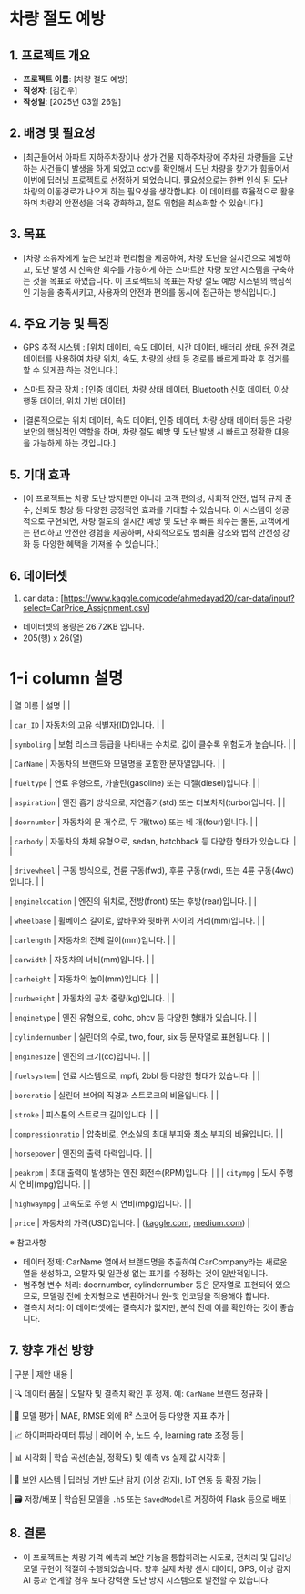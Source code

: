 # 차량 절도 예방 

## 1. 프로젝트 개요
- **프로젝트 이름**: [차량 절도 예방]
- **작성자**: [김건우]
- **작성일**: [2025년 03월 26일]

## 2. 배경 및 필요성
- [최근들어서 아파트 지하주차장이나 상가 건물 지하주차장에 주차된 차량들을 도난하는 사건들이 발생을 하게 되었고 cctv를 확인해서 도난 차량을 찾기가 힘들어서 이번에 딥러닝 프로젝트로 선정하게 되었습니다. 필요성으로는 한번 인식 된 도난 차량의 이동경로가 나오게 하는 필요성을 생각합니다. 이 데이터를 효율적으로 활용하며 차량의 안전성을 더욱 강화하고, 절도 위험을 최소화할 수 있습니다.]

## 3. 목표
- [차량 소유자에게 높은 보안과 편리함을 제공하여, 차량 도난을 실시간으로 예방하고, 도난 발생 시 신속한 회수를 가능하게 하는 스마트한 차량 보안 시스템을 구축하는 것을 목표로 하였습니다. 이 프로젝트의 목표는 차량 절도 예방 시스템의 핵심적인 기능을 충족시키고, 사용자의 안전과 편의를 동시에 접근하는 방식입니다.]

## 4. 주요 기능 및 특징
- GPS 추적 시스템 : [위치 데이터, 속도 데이터, 시간 데이터, 배터리 상태, 운전 경로 데이터를 사용하여 차량 위치, 속도, 차량의 상태 등 경로를 빠르게 파악 후 검거를 할 수 있게끔 하는 것입니다.] 
- 스마트 잠금 장치 : [인증 데이터, 차량 상태 데이터, Bluetooth 신호 데이터, 이상 행동 데이터, 위치 기반 데이터]

- [결론적으로는 위치 데이터, 속도 데이터, 인증 데이터, 차량 상태 데이터 등은 차량 보안의 핵심적인 역할을 하며, 차량 절도 예방 및 도난 발생 시 빠르고 정확한 대응을 가능하게 하는 것입니다.] 
  
## 5. 기대 효과
- [이 프로젝트는 차량 도난 방지뿐만 아니라 고객 편의성, 사회적 안전, 법적 규제 준수, 신뢰도 향상 등 다양한 긍정적인 효과를 기대할 수 있습니다. 이 시스템이 성공적으로 구현되면, 차량 절도의 실시간 예방 및 도난 후 빠른 회수는 물론, 고객에게는 편리하고 안전한 경험을 제공하며, 사회적으로도 범죄율 감소와 법적 안전성 강화 등 다양한 혜택을 가져올 수 있습니다.]

## 6. 데이터셋
1. car data : [https://www.kaggle.com/code/ahmedayad20/car-data/input?select=CarPrice_Assignment.csv]
  - 데이터셋의 용량은 26.72KB 입니다. 
  - 205(행) x 26(열)

# 1-ⅰ column 설명
| 열 이름               | 설명                                                 |                                    |

| `car_ID`           | 자동차의 고유 식별자(ID)입니다.                                |                                    |

| `symboling`        | 보험 리스크 등급을 나타내는 수치로, 값이 클수록 위험도가 높습니다.             |                                    |

| `CarName`          | 자동차의 브랜드와 모델명을 포함한 문자열입니다.                         |                                    |

| `fueltype`         | 연료 유형으로, 가솔린(gasoline) 또는 디젤(diesel)입니다.           |                                    |

| `aspiration`       | 엔진 흡기 방식으로, 자연흡기(std) 또는 터보차저(turbo)입니다.           |                                    |

| `doornumber`       | 자동차의 문 개수로, 두 개(two) 또는 네 개(four)입니다.              |                                    |

| `carbody`          | 자동차의 차체 유형으로, sedan, hatchback 등 다양한 형태가 있습니다.     |                                    |

| `drivewheel`       | 구동 방식으로, 전륜 구동(fwd), 후륜 구동(rwd), 또는 4륜 구동(4wd)입니다. |                                    |

| `enginelocation`   | 엔진의 위치로, 전방(front) 또는 후방(rear)입니다.                 |                                    |

| `wheelbase`        | 휠베이스 길이로, 앞바퀴와 뒷바퀴 사이의 거리(mm)입니다.                  |                                    |

| `carlength`        | 자동차의 전체 길이(mm)입니다.                                 |                                    |

| `carwidth`         | 자동차의 너비(mm)입니다.                                    |                                    |

| `carheight`        | 자동차의 높이(mm)입니다.                                    |                                    |

| `curbweight`       | 자동차의 공차 중량(kg)입니다.                                 |                                    |

| `enginetype`       | 엔진 유형으로, dohc, ohcv 등 다양한 형태가 있습니다.                |                                    |

| `cylindernumber`   | 실린더의 수로, two, four, six 등 문자열로 표현됩니다.              |                                    |

| `enginesize`       | 엔진의 크기(cc)입니다.                                     |                                    |

| `fuelsystem`       | 연료 시스템으로, mpfi, 2bbl 등 다양한 형태가 있습니다.               |                                    |

| `boreratio`        | 실린더 보어의 직경과 스트로크의 비율입니다.                           |                                    |

| `stroke`           | 피스톤의 스트로크 길이입니다.                                   |                                    |

| `compressionratio` | 압축비로, 연소실의 최대 부피와 최소 부피의 비율입니다.                    |                                    |

| `horsepower`       | 엔진의 출력 마력입니다.                                      |                                    |

| `peakrpm`          | 최대 출력이 발생하는 엔진 회전수(RPM)입니다.                        |                                    |
| `citympg`          | 도시 주행 시 연비(mpg)입니다.                                |                                    |

| `highwaympg`       | 고속도로 주행 시 연비(mpg)입니다.                              |                                    |

| `price`            | 자동차의 가격(USD)입니다.                                   | ([kaggle.com][1], [medium.com][2]) |

[1]: https://www.kaggle.com/datasets/shaistashaikh/carprice-assignment?utm_source=chatgpt.com "CarPrice_Assignment - Kaggle"
[2]: https://medium.com/%40sinannpehlivann/car-price-prediction-with-linear-regression-1e40ba2cd65e?utm_source=chatgpt.com "Car Price Prediction with Lasso Regression | by Sinan Pehlivan"

※ 참고사항 
- 데이터 정제: CarName 열에서 브랜드명을 추출하여 CarCompany라는 새로운 열을 생성하고, 오탈자 및 일관성 없는 표기를 수정하는 것이 일반적입니다.
- 범주형 변수 처리: doornumber, cylindernumber 등은 문자열로 표현되어 있으므로, 모델링 전에 숫자형으로 변환하거나 원-핫 인코딩을 적용해야 합니다.
- 결측치 처리: 이 데이터셋에는 결측치가 없지만, 분석 전에 이를 확인하는 것이 좋습니다.

## 7. 향후 개선 방향 
| 구분            | 제안 내용                                            |

| 🔍 데이터 품질     | 오탈자 및 결측치 확인 후 정제. 예: `CarName` 브랜드 정규화          |

| 🧪 모델 평가      | MAE, RMSE 외에 R² 스코어 등 다양한 지표 추가                  |

| 📈 하이퍼파라미터 튜닝 | 레이어 수, 노드 수, learning rate 조정 등                  |

| 📊 시각화        | 학습 곡선(손실, 정확도) 및 예측 vs 실제 값 시각화                  |

| 🧠 보안 시스템     | 딥러닝 기반 도난 탐지 (이상 감지), IoT 연동 등 확장 가능             |

| 🗃️ 저장/배포     | 학습된 모델을 `.h5` 또는 `SavedModel`로 저장하여 Flask 등으로 배포 |

## 8. 결론 
- 이 프로젝트는 차량 가격 예측과 보안 기능을 통합하려는 시도로, 전처리 및 딥러닝 모델 구현이 적절히 수행되었습니다. 향후 실제 차량 센서 데이터, GPS, 이상 감지 AI 등과 연계할 경우 보다 강력한 도난 방지 시스템으로 발전할 수 있습니다. 
    
